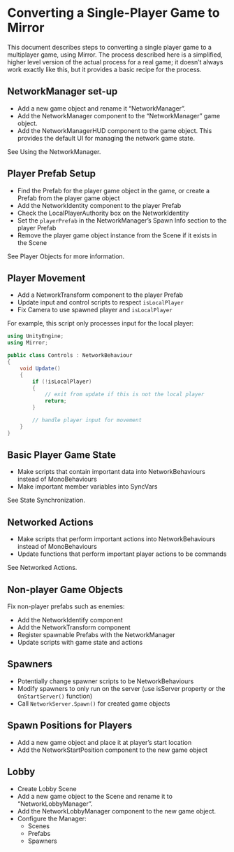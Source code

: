 # Converting a Single-Player Game to Mirror

This document describes steps to converting a single player game to a multiplayer game, using Mirror. The process described here is a simplified, higher level version of the actual process for a real game; it doesn’t always work exactly like this, but it provides a basic recipe for the process.

## NetworkManager set-up

-   Add a new game object and rename it “NetworkManager”.
-   Add the NetworkManager component to the “NetworkManager” game object.
-   Add the NetworkManagerHUD component to the game object. This provides the default UI​ for managing the network game state.

See Using the NetworkManager.

## Player Prefab Setup

-   Find the Prefab for the player game object in the game, or create a Prefab from the player game object
-   Add the NetworkIdentity component to the player Prefab
-   Check the LocalPlayerAuthority box on the NetworkIdentity
-   Set the `playerPrefab` in the NetworkManager’s Spawn Info section to the player Prefab
-   Remove the player game object instance from the Scene if it exists in the Scene

See Player Objects for more information.

## Player Movement

-   Add a NetworkTransform component to the player Prefab
-   Update input and control scripts to respect `isLocalPlayer`
-   Fix Camera to use spawned player and `isLocalPlayer`

For example, this script only processes input for the local player:

```cs
using UnityEngine;
using Mirror;

public class Controls : NetworkBehaviour
{
    void Update()
    {
        if (!isLocalPlayer)
        {
            // exit from update if this is not the local player
            return;
        }

        // handle player input for movement
    }
}
```

## Basic Player Game State

-   Make scripts that contain important data into NetworkBehaviours instead of MonoBehaviours
-   Make important member variables into SyncVars

See State Synchronization.

## Networked Actions

-   Make scripts that perform important actions into NetworkBehaviours instead of MonoBehaviours
-   Update functions that perform important player actions to be commands

See Networked Actions.

## Non-player Game Objects

Fix non-player prefabs such as enemies:

-   Add the NetworkIdentify component
-   Add the NetworkTransform component
-   Register spawnable Prefabs with the NetworkManager
-   Update scripts with game state and actions

## Spawners

-   Potentially change spawner scripts to be NetworkBehaviours
-   Modify spawners to only run on the server (use isServer property or the `OnStartServer()` function)
-   Call `NetworkServer.Spawn()` for created game objects

## Spawn Positions for Players

-   Add a new game object and place it at player’s start location
-   Add the NetworkStartPosition component to the new game object

## Lobby

-   Create Lobby Scene
-   Add a new game object to the Scene and rename it to “NetworkLobbyManager”.
-   Add the NetworkLobbyManager component to the new game object.
-   Configure the Manager:
    -   Scenes
    -   Prefabs
    -   Spawners
